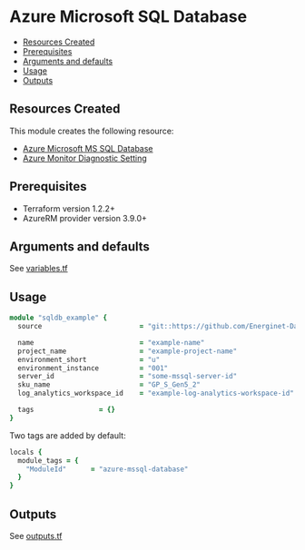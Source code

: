 # Azure Microsoft SQL Database

- [Resources Created](#resources-created)
- [Prerequisites](#prerequisites)
- [Arguments and defaults](#arguments-and-defaults)
- [Usage](#usage)
- [Outputs](#outputs)

## Resources Created

This module creates the following resource:

- [Azure Microsoft MS SQL Database](https://registry.terraform.io/providers/hashicorp/azurerm/latest/docs/resources/mssql_database)
- [Azure Monitor Diagnostic Setting](https://registry.terraform.io/providers/hashicorp/azurerm/latest/docs/resources/monitor_diagnostic_setting)

## Prerequisites

- Terraform version 1.2.2+
- AzureRM provider version 3.9.0+

## Arguments and defaults

See [variables.tf](./variables.tf)

## Usage

```ruby
module "sqldb_example" {
  source                        = "git::https://github.com/Energinet-DataHub/geh-terraform-modules.git//azure/mssql-database?ref=7.0.0"

  name                          = "example-name"
  project_name                  = "example-project-name"
  environment_short             = "u"
  environment_instance          = "001"
  server_id                     = "some-mssql-server-id"
  sku_name                      = "GP_S_Gen5_2"
  log_analytics_workspace_id    = "example-log-analytics-workspace-id"

  tags                = {}
}
```

Two tags are added by default:

```ruby
locals {
  module_tags = {
    "ModuleId"      = "azure-mssql-database"
  }
}
```

## Outputs

See [outputs.tf](./outputs.tf)
